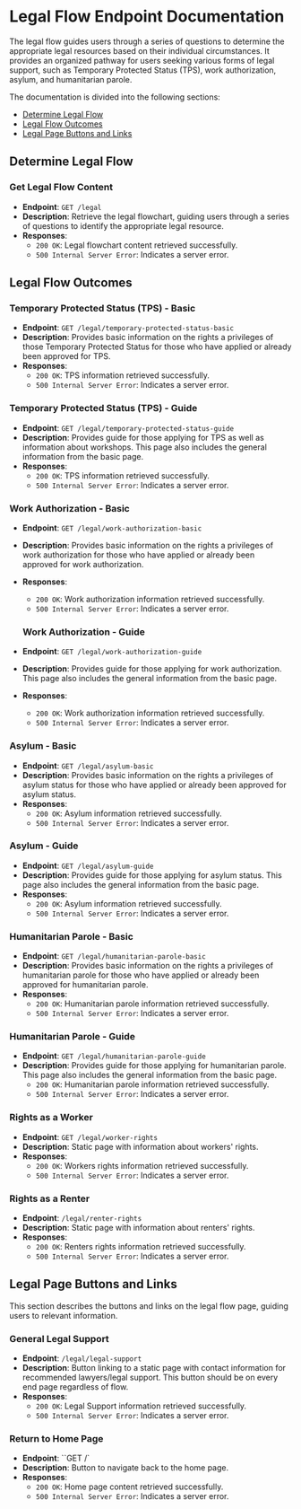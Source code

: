 # Legal Flow Endpoint Documentation

The legal flow guides users through a series of questions to determine the appropriate legal resources based on their individual circumstances. It provides an organized pathway for users seeking various forms of legal support, such as Temporary Protected Status (TPS), work authorization, asylum, and humanitarian parole.

The documentation is divided into the following sections:
- [Determine Legal Flow](#determine-legal-flow)
- [Legal Flow Outcomes](#legal-flow-outcomes)
- [Legal Page Buttons and Links](#legal-page-buttons-and-links)

## Determine Legal Flow
### Get Legal Flow Content
- **Endpoint**: `GET /legal`
- **Description**: Retrieve the legal flowchart, guiding users through a series of questions to identify the appropriate legal resource.
- **Responses**:
  - `200 OK`: Legal flowchart content retrieved successfully.
  - `500 Internal Server Error`: Indicates a server error.

## Legal Flow Outcomes
### Temporary Protected Status (TPS) - Basic
- **Endpoint**: `GET /legal/temporary-protected-status-basic`
- **Description**: Provides basic information on the rights a privileges of those Temporary Protected Status for those who have applied or already been approved for TPS.
- **Responses**:
  - `200 OK`: TPS information retrieved successfully.
  - `500 Internal Server Error`: Indicates a server error.


### Temporary Protected Status (TPS) - Guide
- **Endpoint**: `GET /legal/temporary-protected-status-guide`
- **Description**: Provides guide for those applying for TPS as well as information about workshops. This page also includes the general information from the basic page.
- **Responses**:
  - `200 OK`: TPS information retrieved successfully.
  - `500 Internal Server Error`: Indicates a server error.

### Work Authorization - Basic
- **Endpoint**: `GET /legal/work-authorization-basic`
- **Description**: Provides basic information on the rights a privileges of work authorization for those who have applied or already been approved for work authorization.
- **Responses**:
  - `200 OK`: Work authorization information retrieved successfully.
  - `500 Internal Server Error`: Indicates a server error.

  ### Work Authorization - Guide
- **Endpoint**: `GET /legal/work-authorization-guide`
- **Description**: Provides guide for those applying for work authorization. This page also includes the general information from the basic page.
- **Responses**:
  - `200 OK`: Work authorization information retrieved successfully.
  - `500 Internal Server Error`: Indicates a server error.

### Asylum - Basic
- **Endpoint**: `GET /legal/asylum-basic`
- **Description**: Provides basic information on the rights a privileges of asylum status for those who have applied or already been approved for asylum status.
- **Responses**:
  - `200 OK`: Asylum information retrieved successfully.
  - `500 Internal Server Error`: Indicates a server error.

### Asylum - Guide
- **Endpoint**: `GET /legal/asylum-guide`
- **Description**: Provides guide for those applying for asylum status. This page also includes the general information from the basic page.
- **Responses**:
  - `200 OK`: Asylum information retrieved successfully.
  - `500 Internal Server Error`: Indicates a server error.

### Humanitarian Parole - Basic
- **Endpoint**: `GET /legal/humanitarian-parole-basic`
- **Description**: Provides basic information on the rights a privileges of humanitarian parole for those who have applied or already been approved for humanitarian parole.
- **Responses**:
  - `200 OK`: Humanitarian parole information retrieved successfully.
  - `500 Internal Server Error`: Indicates a server error.

### Humanitarian Parole - Guide
- **Endpoint**: `GET /legal/humanitarian-parole-guide`
- **Description**: Provides guide for those applying for humanitarian parole. This page also includes the general information from the basic page.
  - `200 OK`: Humanitarian parole information retrieved successfully.
  - `500 Internal Server Error`: Indicates a server error.

### Rights as a Worker
- **Endpoint**: `GET /legal/worker-rights`
- **Description**: Static page with information about workers' rights.
- **Responses**:
  - `200 OK`: Workers rights information retrieved successfully.
  - `500 Internal Server Error`: Indicates a server error.

### Rights as a Renter
- **Endpoint**: `/legal/renter-rights`
- **Description**: Static page with information about renters' rights.
- **Responses**:
  - `200 OK`: Renters rights information retrieved successfully.
  - `500 Internal Server Error`: Indicates a server error.

## Legal Page Buttons and Links
This section describes the buttons and links on the legal flow page, guiding users to relevant information.

### General Legal Support
- **Endpoint**: `/legal/legal-support`
- **Description**:  Button linking to a static page with contact information for recommended lawyers/legal support. This button should be on every end page regardless of flow.
- **Responses**:
  - `200 OK`: Legal Support information retrieved successfully.
  - `500 Internal Server Error`: Indicates a server error.

### Return to Home Page
- **Endpoint**: ``GET /`
- **Description**:   Button to navigate back to the home page.
- **Responses**:
  - `200 OK`: Home page content retrieved successfully.
  - `500 Internal Server Error`: Indicates a server error.
